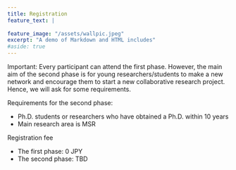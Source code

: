 ```yaml
---
title: Registration
feature_text: |
  
feature_image: "/assets/wallpic.jpeg"
excerpt: "A demo of Markdown and HTML includes"
#aside: true
---
```


Important: Every participant can attend the first phase. However, the main aim of the second phase is for young researchers/students to make a new network and encourage them to start a new collaborative research project. Hence, we will ask for some requirements. 

Requirements for the second phase: 
- Ph.D. students or researchers who have obtained a Ph.D. within 10 years
- Main research area is MSR


Registration fee
- The first phase: 0 JPY
- The second phase: TBD
